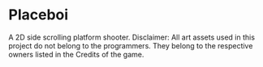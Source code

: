 # Placeboi
A 2D side scrolling platform shooter.
Disclaimer: All art assets used in this project do not belong to the programmers. They belong to the respective owners listed in the Credits of the game.
